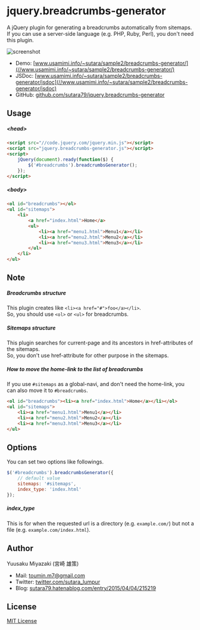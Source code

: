 # jquery.breadcrumbs-generator
A jQuery plugin for generating a breadcrumbs automatically from sitemaps.  
If you can use a server-side language (e.g. PHP, Ruby, Perl), you don't need this plugin.

![screenshot](//www.usamimi.info/~sutara/sample2/breadcrumbs-generator/sample/ss1.png)

- Demo: [www.usamimi.info/~sutara/sample2/breadcrumbs-generator/](//www.usamimi.info/~sutara/sample2/breadcrumbs-generator/)
- JSDoc: [www.usamimi.info/~sutara/sample2/breadcrumbs-generator/jsdoc](//www.usamimi.info/~sutara/sample2/breadcrumbs-generator/jsdoc)
- GitHub: [github.com/sutara79/jquery.breadcrumbs-generator](//github.com/sutara79/jquery.breadcrumbs-generator)

## Usage
##### &lt;head&gt;
```html
<script src="//code.jquery.com/jquery.min.js"></script>
<script src="jquery.breadcrumbs-generator.js"></script>
<script>
	jQuery(document).ready(function($) {
		$('#breadcrumbs').breadcrumbsGenerator();
	});
</script>
```

##### &lt;body&gt;
```html
<ol id="breadcrumbs"></ol>
<ul id="sitemaps">
	<li>
		<a href="index.html">Home</a>
		<ul>
			<li><a href="menu1.html">Menu1</a></li>
			<li><a href="menu2.html">Menu2</a></li>
			<li><a href="menu3.html">Menu3</a></li>
		</ul>
	</li>
</ul>
```

## Note
##### Breadcrumbs structure
This plugin creates like `<li><a href="#">foo</a></li>`.  
So, you should use `<ol>` or `<ul>` for breadcrumbs.

##### Sitemaps structure
This plugin searches for current-page and its ancestors in href-attributes of the sitemaps.  
So, you don't use href-attribute for other purpose in the sitemaps.

##### How to move the home-link to the list of breadcrumbs
If you use `#sitemaps` as a global-navi, and don't need the home-link, you can also move it to `#breadcrumbs`.

```html
<ol id="breadcrumbs"><li><a href="index.html">Home</a></li></ol>
<ul id="sitemaps">
	<li><a href="menu1.html">Menu1</a></li>
	<li><a href="menu2.html">Menu2</a></li>
	<li><a href="menu3.html">Menu3</a></li>
</ul>
```

## Options
You can set two options like followings.

```javascript
$('#breadcrumbs').breadcrumbsGenerator({
	// default value
	sitemaps: '#sitemaps',
	index_type: 'index.html'
});
```

##### index_type
This is for when the requested url is a directory (e.g. `example.com/`) but not a file (e.g. `example.com/index.html`).

## Author
Yuusaku Miyazaki (宮崎 雄策)

- Mail: <toumin.m7@gmail.com>
- Twitter: [twitter.com/sutara_lumpur](//twitter.com/sutara_lumpur)
- Blog: [sutara79.hatenablog.com/entry/2015/04/04/215219](//sutara79.hatenablog.com/entry/2015/04/04/215219)

## License
[MIT License](http://www.opensource.org/licenses/mit-license.php)